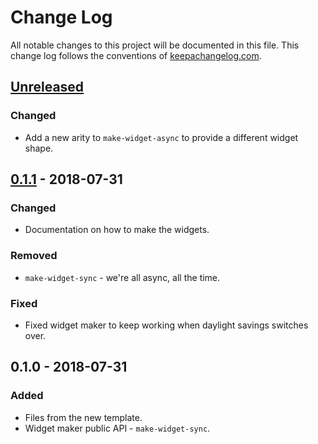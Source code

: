# Change Log
All notable changes to this project will be documented in this file. This change log follows the conventions of [keepachangelog.com](http://keepachangelog.com/).

## [Unreleased]
### Changed
- Add a new arity to `make-widget-async` to provide a different widget shape.

## [0.1.1] - 2018-07-31
### Changed
- Documentation on how to make the widgets.

### Removed
- `make-widget-sync` - we're all async, all the time.

### Fixed
- Fixed widget maker to keep working when daylight savings switches over.

## 0.1.0 - 2018-07-31
### Added
- Files from the new template.
- Widget maker public API - `make-widget-sync`.

[Unreleased]: https://github.com/your-name/aidboxconv/compare/0.1.1...HEAD
[0.1.1]: https://github.com/your-name/aidboxconv/compare/0.1.0...0.1.1
